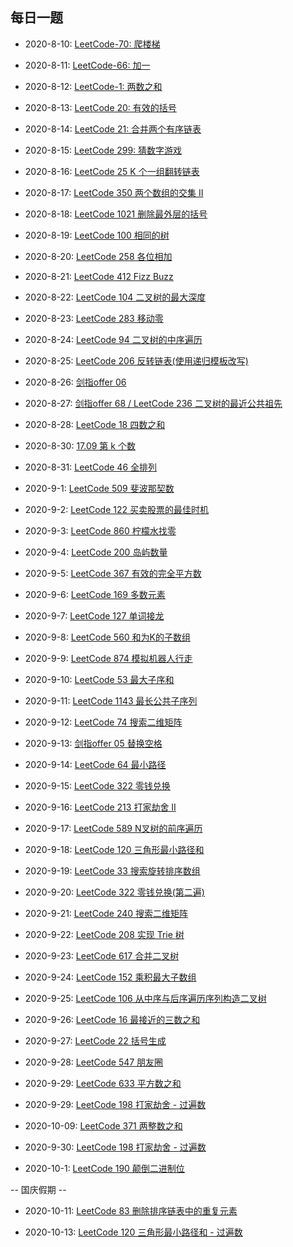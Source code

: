 ## 每日一题

* 2020-8-10:  [LeetCode-70: 爬楼梯](./leetcode.70.md)

* 2020-8-11:  [LeetCode-66: 加一](./leetcode.66.md)

* 2020-8-12: [LeetCode-1: 两数之和](./leetcode.1.md)

* 2020-8-13: [LeetCode 20: 有效的括号](./leetcode.20.md)

* 2020-8-14: [LeetCode 21: 合并两个有序链表](./leetcode.21.md)

* 2020-8-15: [LeetCode 299: 猜数字游戏](./leetcode.299.md)

* 2020-8-16: [LeetCode 25 K 个一组翻转链表](./leetcode.25.md)

* 2020-8-17: [LeetCode 350 两个数组的交集 II](./leetcode.350.md)

* 2020-8-18: [LeetCode 1021 删除最外层的括号](./leetcode.1021.md)

* 2020-8-19: [LeetCode 100 相同的树](./leetcode.100.md)

* 2020-8-20: [LeetCode 258 各位相加](./leetcode.258.md)

* 2020-8-21: [LeetCode 412 Fizz Buzz](./leetcode.412.md)

* 2020-8-22: [LeetCode 104 二叉树的最大深度](./leetcode.104.md)

* 2020-8-23: [LeetCode 283 移动零](./leetcode.283.md)

* 2020-8-24: [LeetCode 94 二叉树的中序遍历](../Week_02/Day2/README.md#1)

* 2020-8-25: [LeetCode 206 反转链表(使用递归模板改写)](./leetcode.206.md)

* 2020-8-26: [剑指offer 06 ](./offer.06.md)

* 2020-8-27: [剑指offer 68 / LeetCode 236 二叉树的最近公共祖先 ](../Week_03/Day3/README.md#1)

* 2020-8-28: [LeetCode 18 四数之和](../Week_02/Day1/README.md#4)

* 2020-8-30: [17.09 第 k 个数](./17.09.md)

* 2020-8-31: [LeetCode 46 全排列](../Week_03/Day6/README.md#2)

* 2020-9-1: [LeetCode 509 斐波那契数](./leetcode.509.md)

* 2020-9-2: [LeetCode 122 买卖股票的最佳时机](./leetcode.122.md)

* 2020-9-3: [LeetCode 860 柠檬水找零](./leetcode.860.md)

* 2020-9-4: [LeetCode 200 岛屿数量](../Week_02/Day5/README.md#1)

* 2020-9-5: [LeetCode 367 有效的完全平方数](../Week_04/Day2/README.md#3)

* 2020-9-6: [LeetCode 169 多数元素](../Week_04/Day4/README.md#3)

* 2020-9-7: [LeetCode 127 单词接龙](../Week_04/Day3/README.md#1)

* 2020-9-8: [LeetCode 560 和为K的子数组](./leetcode.560.md)

* 2020-9-9: [LeetCode 874 模拟机器人行走](../Week_04/Day5/README.md#1)

* 2020-9-10: [LeetCode 53 最大子序和](./leetcode.53.md)

* 2020-9-11: [LeetCode 1143 最长公共子序列](./leetcode.1143.md)

* 2020-9-12: [LeetCode 74 搜索二维矩阵](../Week_04/Day6/README.md#2)

* 2020-9-13: [剑指offer 05 替换空格](./offer.05.md)

* 2020-9-14: [LeetCode 64 最小路径](./leetcode.64.md)

* 2020-9-15: [LeetCode 322 零钱兑换](./leetcode.322.md)

* 2020-9-16: [LeetCode 213 打家劫舍 II](../Week_06/Day3/README.md#1)

* 2020-9-17: [LeetCode 589 N叉树的前序遍历](../Week_02/Day3/README.md#2)

* 2020-9-18: [LeetCode 120 三角形最小路径和](../Week_06/Day2/README.md#1)

* 2020-9-19: [LeetCode 33 搜索旋转排序数组](../Week_04/Day6/README.md#1)

* 2020-9-20: [LeetCode 322 零钱兑换(第二遍)](./leetcode.322.md)

* 2020-9-21: [LeetCode 240 搜索二维矩阵](./leetcode.240.md)

* 2020-9-22: [LeetCode 208 实现 Trie 树](../Week_07/Day3/README.md#1)

* 2020-9-23: [LeetCode 617 合并二叉树](../Week_07/Day3/README.md#2)

* 2020-9-24: [LeetCode 152 乘积最大子数组](../Week_07/Day4/README.md#2)

* 2020-9-25: [LeetCode 106 从中序与后序遍历序列构造二叉树](../Week_07/Day5/README.md#1)

* 2020-9-26: [LeetCode 16 最接近的三数之和](../Week_07/Day6/README.md#1)

* 2020-9-27: [LeetCode 22 括号生成](../Week_03/Day1/README.md#1)

* 2020-9-28: [LeetCode 547 朋友圈](../Week_07/Day4/README.md#1)

* 2020-9-29: [LeetCode 633 平方数之和](./leetcode.633.md)

* 2020-9-29: [LeetCode 198 打家劫舍 - 过遍数](../Week_06/Day2/README.md#2)

* 2020-10-09: [LeetCode 371 两整数之和](./leetcode.371.md)

* 2020-9-30: [LeetCode 198 打家劫舍 - 过遍数](../Week_06/Day2/README.md#2)

* 2020-10-1: [LeetCode 190 颠倒二进制位](./leetcode.190.md)

-- 国庆假期 --

* 2020-10-11: [LeetCode 83 删除排序链表中的重复元素](./leetcode.83.md)

* 2020-10-13: [LeetCode 120 三角形最小路径和 - 过遍数](../Week_06/Day2/README.md#1)

